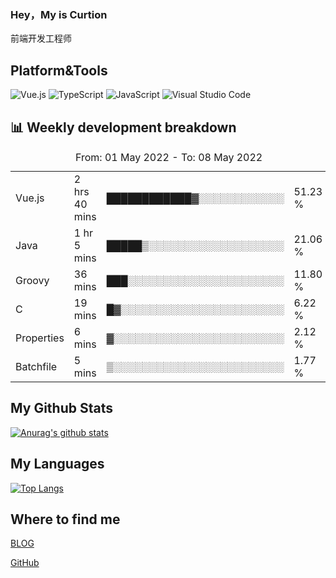 ### Hey，My is Curtion
前端开发工程师
## Platform&Tools

![Vue.js](https://img.shields.io/badge/-Vue.js-4FC08D?style=flat-square&logo=Vue.js&logoColor=white)
![TypeScript](https://img.shields.io/badge/-TypeScript-007ACC?style=flat-square&logo=typescript&logoColor=white)
![JavaScript](https://img.shields.io/badge/-JavaScript-F7DF1E?style=flat-square&logo=javascript&logoColor=black)
![Visual Studio Code](https://img.shields.io/badge/-VSCode-007ACC?style=flat-square&logo=Visual-Studio-Code&logoColor=white)

## 📊 Weekly development breakdown

<!--START_SECTION:waka-->

<table><caption>From: 01 May 2022 - To: 08 May 2022</caption><tr><td>Vue.js</td><td>2 hrs 40 mins</td><td>████████████▓░░░░░░░░░░░░</td><td>51.23 %</td></tr><tr><td>Java</td><td>1 hr 5 mins</td><td>█████▒░░░░░░░░░░░░░░░░░░░</td><td>21.06 %</td></tr><tr><td>Groovy</td><td>36 mins</td><td>███░░░░░░░░░░░░░░░░░░░░░░</td><td>11.80 %</td></tr><tr><td>C</td><td>19 mins</td><td>█▓░░░░░░░░░░░░░░░░░░░░░░░</td><td>6.22 %</td></tr><tr><td>Properties</td><td>6 mins</td><td>▓░░░░░░░░░░░░░░░░░░░░░░░░</td><td>2.12 %</td></tr><tr><td>Batchfile</td><td>5 mins</td><td>▒░░░░░░░░░░░░░░░░░░░░░░░░</td><td>1.77 %</td></tr></table>

<!--END_SECTION:waka-->

## My Github Stats

[![Anurag's github stats](https://github-readme-stats.vercel.app/api?username=curtion&count_private=true&show_icons=true&theme=onedark)](https://github.com/anuraghazra/github-readme-stats)

## My Languages

[![Top Langs](https://github-readme-stats.vercel.app/api/top-langs/?username=curtion&layout=compact)](https://github.com/anuraghazra/github-readme-stats)

## Where to find me

[BLOG](https://blog.3gxk.net)

[GitHub](https://github.com/Curtion)
